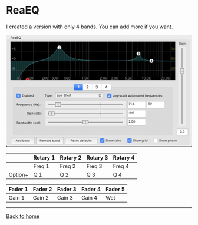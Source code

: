 # ReaEQ

I created a version with only 4 bands. You can add more if you want.

![logo](../assets/ReaEQ.png)

|         | Rotary 1 | Rotary 2 | Rotary 3 | Rotary 4 |
|---------|----------|----------|----------|----------|
|         | Freq 1   | Freq 2   | Freq 3   | Freq 4   |
| Option+ | Q 1      | Q 2      | Q 3      | Q 4      |


| Fader 1 | Fader 2 | Fader 3 | Fader 4 | Fader 5 |
|---------|---------|---------|---------|---------|
| Gain 1  | Gain 2  | Gain 3  | Gain 4  | Wet     |

---
[Back to home](../readme.md)